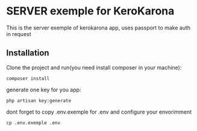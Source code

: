 # SERVER exemple for KeroKarona

This is the server exemple of kerokarona app, uses passport to make auth in request

## Installation

Clone the project and run(you need install composer in your machine):

```
composer install
```

generate one key for you app:

```
php artisan key:generate
```

dont forget to copy .env.exemple for .env and configure your envorimment 

```
cp .env.exemple .env
```
